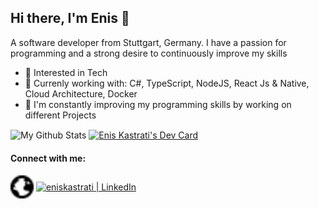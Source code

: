 ## Hi there, I'm Enis 👋 

A software developer from Stuttgart, Germany. I have a passion for programming and a strong desire to continuously improve my skills

- 🌱 Interested in Tech
- 👀 Currenly working with: C#, TypeScript, NodeJS, React Js & Native, Cloud Architecture, Docker 
- 🔭 I'm constantly improving my programming skills by working on different Projects


<img align="center" width="300px"
src="https://github-readme-stats.vercel.app/api/top-langs?username=eniskastrati&count_private=true&show_icons=true&include_all_commits=true&theme=transparent"
alt="My Github Stats" 
/>
<a href="https://app.daily.dev/enis"><img src="https://api.daily.dev/devcards/1aef057ab4dc4f538551ceb9d20a9850.png?r=7nz" align="center" width="300" alt="Enis Kastrati's Dev Card"/></a>

#### Connect with me:
[<img align="center" alt="eniskastrati.com" width="37px" src="https://raw.githubusercontent.com/iconic/open-iconic/master/svg/globe.svg" />][website]
[<img align="center" alt="eniskastrati | LinkedIn" width="37px" src="https://cdn.jsdelivr.net/npm/simple-icons@v3/icons/linkedin.svg" />][linkedin]

[website]: https://www.eniskastrati.de/
[linkedin]: https://www.linkedin.com/in/eniskastrati/
